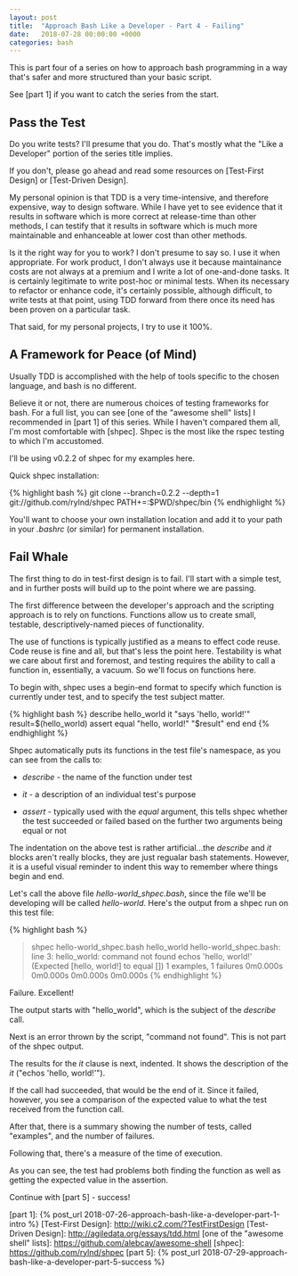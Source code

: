 ```yaml
---
layout: post
title:  "Approach Bash Like a Developer - Part 4 - Failing"
date:   2018-07-28 00:00:00 +0000
categories: bash
---
```


This is part four of a series on how to approach bash programming in a
way that's safer and more structured than your basic script.

See [part 1] if you want to catch the series from the start.

Pass the Test
-------------

Do you write tests? I'll presume that you do. That's mostly what the
"Like a Developer" portion of the series title implies.

If you don't, please go ahead and read some resources on [Test-First
Design] or [Test-Driven Design].

My personal opinion is that TDD is a very time-intensive, and therefore
expensive, way to design software. While I have yet to see evidence that
it results in software which is more correct at release-time than other
methods, I can testify that it results in software which is much more
maintainable and enhanceable at lower cost than other methods.

Is it the right way for you to work? I don't presume to say so. I use it
when appropriate. For work product, I don't always use it because
maintainance costs are not always at a premium and I write a lot of
one-and-done tasks. It is certainly legitimate to write post-hoc or
minimal tests. When its necessary to refactor or enhance code, it's
certainly possible, although difficult, to write tests at that point,
using TDD forward from there once its need has been proven on a
particular task.

That said, for my personal projects, I try to use it 100%.

A Framework for Peace (of Mind)
-------------------------------

Usually TDD is accomplished with the help of tools specific to the
chosen language, and bash is no different.

Believe it or not, there are numerous choices of testing frameworks for
bash. For a full list, you can see [one of the "awesome shell" lists] I
recommended in [part 1] of this series. While I haven't compared them
all, I'm most comfortable with [shpec].  Shpec is the most like the
rspec testing to which I'm accustomed.

I'll be using v0.2.2 of shpec for my examples here.

Quick shpec installation:

{% highlight bash %}
git clone --branch=0.2.2 --depth=1 git://github.com/rylnd/shpec
PATH+=:$PWD/shpec/bin
{% endhighlight %}

You'll want to choose your own installation location and add it to your
path in your *.bashrc* (or similar) for permanent installation.

Fail Whale
----------

The first thing to do in test-first design is to fail. I'll start with a
simple test, and in further posts will build up to the point where we
are passing.

The first difference between the developer's approach and the scripting
approach is to rely on functions.  Functions allow us to create small,
testable, descriptively-named pieces of functionality.

The use of functions is typically justified as a means to effect code
reuse.  Code reuse is fine and all, but that's less the point here.
Testability is what we care about first and foremost, and testing
requires the ability to call a function in, essentially, a vacuum.  So
we'll focus on functions here.

To begin with, shpec uses a begin-end format to specify which function
is currently under test, and to specify the test subject matter.

{% highlight bash %}
describe hello_world
  it "says 'hello, world!'"
    result=$(hello_world)
    assert equal "hello, world!" "$result"
  end
end
{% endhighlight %}

Shpec automatically puts its functions in the test file's namespace, as
you can see from the calls to:

-   *describe* - the name of the function under test

-   *it* - a description of an individual test's purpose

-   *assert* - typically used with the *equal* argument, this tells
    shpec whether the test succeeded or failed based on the further two
    arguments being equal or not

The indentation on the above test is rather artificial...the *describe*
and *it* blocks aren't really blocks, they are just regualar bash
statements. However, it is a useful visual reminder to indent this way
to remember where things begin and end.

Let's call the above file *hello-world_shpec.bash*, since the file we'll
be developing will be called *hello-world*. Here's the output from a
shpec run on this test file:

{% highlight bash %}
> shpec hello-world_shpec.bash
hello_world
hello-world_shpec.bash: line 3: hello_world: command not found
  echos 'hello, world!'
  (Expected [hello, world!] to equal [])
1 examples, 1 failures
0m0.000s 0m0.000s
0m0.000s 0m0.000s
{% endhighlight %}

Failure. Excellent!

The output starts with "hello\_world", which is the subject of the
*describe* call.

Next is an error thrown by the script, "command not found".  This is not
part of the shpec output.

The results for the *it* clause is next, indented.  It shows the
description of the *it* ("echos 'hello, world!'").

If the call had succeeded, that would be the end of it.  Since it failed,
however, you see a comparison of the expected value to what the test
received from the function call.

After that, there is a summary showing the number of tests, called
"examples", and the number of failures.

Following that, there's a measure of the time of execution.

As you can see, the test had problems both finding the function as well
as getting the expected value in the assertion.

Continue with [part 5] - success!

  [part 1]:                           {% post_url 2018-07-26-approach-bash-like-a-developer-part-1-intro %}
  [Test-First Design]:                http://wiki.c2.com/?TestFirstDesign
  [Test-Driven Design]:               http://agiledata.org/essays/tdd.html
  [one of the "awesome shell" lists]: https://github.com/alebcay/awesome-shell
  [shpec]:                            https://github.com/rylnd/shpec
  [part 5]:                           {% post_url 2018-07-29-approach-bash-like-a-developer-part-5-success %}
